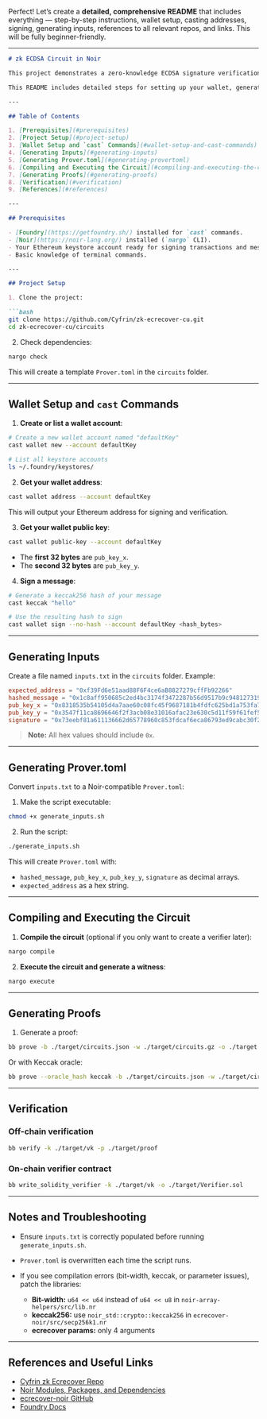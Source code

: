 Perfect! Let’s create a **detailed, comprehensive README** that includes everything — step-by-step instructions, wallet setup, casting addresses, signing, generating inputs, references to all relevant repos, and links. This will be fully beginner-friendly.

---

````markdown
# zk ECDSA Circuit in Noir

This project demonstrates a zero-knowledge ECDSA signature verification circuit using [Noir](https://noir-lang.org/) and `ecrecover-noir`. It allows verifying Ethereum signatures in a ZK-proof.

This README includes detailed steps for setting up your wallet, generating inputs, running the circuit, and producing proofs.

---

## Table of Contents

1. [Prerequisites](#prerequisites)  
2. [Project Setup](#project-setup)  
3. [Wallet Setup and `cast` Commands](#wallet-setup-and-cast-commands)  
4. [Generating Inputs](#generating-inputs)  
5. [Generating Prover.toml](#generating-provertoml)  
6. [Compiling and Executing the Circuit](#compiling-and-executing-the-circuit)  
7. [Generating Proofs](#generating-proofs)  
8. [Verification](#verification)  
9. [References](#references)  

---

## Prerequisites

- [Foundry](https://getfoundry.sh/) installed for `cast` commands.  
- [Noir](https://noir-lang.org/) installed (`nargo` CLI).  
- Your Ethereum keystore account ready for signing transactions and messages.  
- Basic knowledge of terminal commands.

---

## Project Setup

1. Clone the project:

```bash
git clone https://github.com/Cyfrin/zk-ecrecover-cu.git
cd zk-ecrecover-cu/circuits
````

2. Check dependencies:

```bash
nargo check
```

This will create a template `Prover.toml` in the `circuits` folder.

---

## Wallet Setup and `cast` Commands

1. **Create or list a wallet account**:

```bash
# Create a new wallet account named "defaultKey"
cast wallet new --account defaultKey

# List all keystore accounts
ls ~/.foundry/keystores/
```

2. **Get your wallet address**:

```bash
cast wallet address --account defaultKey
```

This will output your Ethereum address for signing and verification.

3. **Get your wallet public key**:

```bash
cast wallet public-key --account defaultKey
```

* The **first 32 bytes** are `pub_key_x`.
* The **second 32 bytes** are `pub_key_y`.

4. **Sign a message**:

```bash
# Generate a keccak256 hash of your message
cast keccak "hello"

# Use the resulting hash to sign
cast wallet sign --no-hash --account defaultKey <hash_bytes>
```

---

## Generating Inputs

Create a file named `inputs.txt` in the `circuits` folder. Example:

```toml
expected_address = "0xf39Fd6e51aad88F6F4ce6aB8827279cffFb92266"
hashed_message = "0x1c8aff950685c2ed4bc3174f3472287b56d9517b9c948127319a09a7a36deac8"
pub_key_x = "0x8318535b54105d4a7aae60c08fc45f9687181b4fdfc625bd1a753fa7397fed75"
pub_key_y = "0x3547f11ca8696646f2f3acb08e31016afac23e630c5d11f59f61fef57b0d2aa5"
signature = "0x73eebf81a611136662d65778960c853fdcaf6eca86793ed9cabc30f2195937af78a07e601627da5b4cc80c0ab35f6894da19b4a01759d90c101d9c9dd1c6745d1b"
```

> **Note:** All hex values should include `0x`.

---

## Generating Prover.toml

Convert `inputs.txt` to a Noir-compatible `Prover.toml`:

1. Make the script executable:

```bash
chmod +x generate_inputs.sh
```

2. Run the script:

```bash
./generate_inputs.sh
```

This will create `Prover.toml` with:

* `hashed_message`, `pub_key_x`, `pub_key_y`, `signature` as decimal arrays.
* `expected_address` as a hex string.

---

## Compiling and Executing the Circuit

1. **Compile the circuit** (optional if you only want to create a verifier later):

```bash
nargo compile
```

2. **Execute the circuit and generate a witness**:

```bash
nargo execute
```

---

## Generating Proofs

1. Generate a proof:

```bash
bb prove -b ./target/circuits.json -w ./target/circuits.gz -o ./target
```

Or with Keccak oracle:

```bash
bb prove --oracle_hash keccak -b ./target/circuits.json -w ./target/circuits.gz -o ./target
```

---

## Verification

### Off-chain verification

```bash
bb verify -k ./target/vk -p ./target/proof
```

### On-chain verifier contract

```bash
bb write_solidity_verifier -k ./target/vk -o ./target/Verifier.sol
```

---

## Notes and Troubleshooting

* Ensure `inputs.txt` is correctly populated before running `generate_inputs.sh`.
* `Prover.toml` is overwritten each time the script runs.
* If you see compilation errors (bit-width, keccak, or parameter issues), patch the libraries:

  * **Bit-width:** `u64 << u64` instead of `u64 << u8` in `noir-array-helpers/src/lib.nr`
  * **keccak256:** use `noir_std::crypto::keccak256` in `ecrecover-noir/src/secp256k1.nr`
  * **ecrecover params:** only 4 arguments

---

## References and Useful Links

* [Cyfrin zk Ecrecover Repo](https://github.com/Cyfrin/zk-ecrecover-cu/tree/main)
* [Noir Modules, Packages, and Dependencies](https://noir-lang.org/docs/noir/modules_packages_crates/dependencies)
* [ecrecover-noir GitHub](https://github.com/colinnielsen/ecrecover-noir)
* [Foundry Docs](https://getfoundry.sh/)




